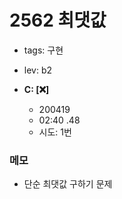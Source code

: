 # 2562 최댓값
 
 - tags: 구현
 - lev: b2

- **C: [:x:]**
  - 200419
  - 02:40 .48
  - 시도: 1번

### 메모
 - 단순 최댓값 구하기 문제

